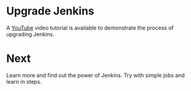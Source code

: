 # Upgrade Jenkins
A [YouTube](https://youtu.be/yjllMwQz5B4 "YouTube") video tutorial is available to demonstrate the process of upgrading Jenkins.

# Next
Learn more and find out the power of Jenkins. Try with simple jobs and learn in steps.
